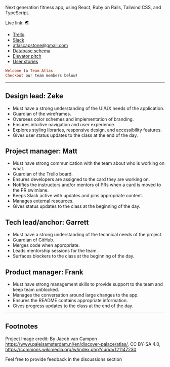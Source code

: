 Next generation fitness app, using React, Ruby on Rails, Tailwind CSS, and TypeScript.

Live link: :earth_asia:

- [Trello](https://trello.com/b/3rkEvjWA/atlas)
- [Slack](https://app.slack.com/client/T04B40L2C/C04JP9SFVLK)
- atlascapstone@gmail.com
- [Database schema](https://docs.google.com/document/d/120WrZ5LZB7vedFtjZQTNwbVa-6HexhsKH7_FsS0D6Qo/edit?usp=sharing)
- [Elevator pitch](https://docs.google.com/document/d/1WqmMvFAsR7GZbPTTVP2ReWBhZAY786r3GGlNZy6b8vU/edit?usp=sharing)
- [User stories](https://docs.google.com/document/d/1iiF90WB4jrryqv8C88z0grxlvLB40FSURUGxH7U6ock/edit?usp=share_link)
``` ruby
Welcome to Team Atlas
Checkout our team members below!
```
---
## Design lead: Zeke
- Must have a strong understanding of the UI/UX needs of the application.
- Guardian of the wireframes.
- Oversees color schemes and implementation of branding.
- Ensures intuitive navigation and user experience.
- Explores styling libraries, responsive design, and accessibility features.
- Gives user status updates to the class at the end of the day.


## Project manager: Matt
- Must have strong communication with the team about who is working on what.
- Guardian of the Trello board.
- Ensures developers are assigned to the card they are working on.
- Notifies the instructors and/or mentors of PRs when a card is moved to the PR swimlane.
- Keeps Slack active with updates and pins appropriate content.
- Manages external resources.
- Gives status updates to the class at the beginning of the day.
 
 
## Tech lead/anchor: Garrett
- Must have a strong understanding of the technical needs of the project.
- Guardian of GitHub.
- Merges code when appropriate.
- Leads mentorship sessions for the team.
- Surfaces blockers to the class at the beginning of the day.


## Product manager: Frank
- Must have strong management skills to provide support to the team and keep team unblocked.
- Manages the conversation around large changes to the app.
- Ensures the README contains appropriate information.
- Gives progress updates to the class at the end of the day.
---
Footnotes
---
Project Image credit: By Jacob van Campen
https://www.paleisamsterdam.nl/en/discover-palace/atlas/, CC BY-SA 4.0,
https://commons.wikimedia.org/w/index.php?curid=121147230

Feel free to provide feedback in the discussions section

